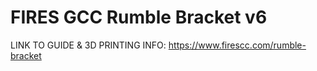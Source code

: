 # FIRES GCC Rumble Bracket v6

LINK TO GUIDE & 3D PRINTING INFO: https://www.firescc.com/rumble-bracket
